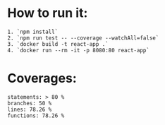 # How to run it:
    1. `npm install`
    2. `npm run test -- --coverage --watchAll=false`
    3. `docker build -t react-app .`
    4. `docker run --rm -it -p 8080:80 react-app`

# Coverages:
    statements: > 80 %
    branches: 50 %
    lines: 78.26 %
    functions: 78.26 %
    